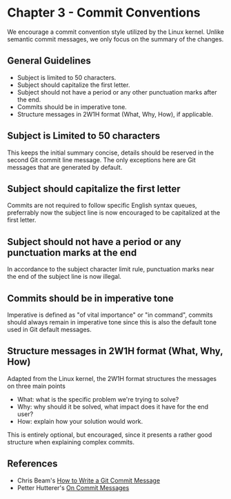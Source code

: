# Chapter 3 - Commit Conventions

We encourage a commit convention style utilized by the Linux kernel. Unlike semantic commit messages, we only focus on the summary of the changes.

## General Guidelines

- Subject is limited to 50 characters.
- Subject should capitalize the first letter.
- Subject should not have a period or any other punctuation marks after the end.
- Commits should be in imperative tone.
- Structure messages in 2W1H format (What, Why, How), if applicable.


## Subject is Limited to 50 characters

This keeps the initial summary concise, details should be reserved in the second Git commit line message. The only exceptions here are Git messages that are generated by default.


## Subject should capitalize the first letter

Commits are not required to follow specific English syntax queues, preferrably now the subject line is now encouraged to be capitalized at the first letter.

## Subject should not have a period or any punctuation marks at the end

In accordance to the subject character limit rule, punctuation marks near the end of the subject line is now illegal.

## Commits should be in imperative tone

Imperative is defined as "of vital importance" or "in command", commits should always remain in imperative tone since this is also
the default tone used in Git default messages.

## Structure messages in 2W1H format (What, Why, How)

Adapted from the Linux kernel,  the 2W1H format structures the messages on three main points

- What: what is the specific problem we're trying to solve?
- Why: why should it be solved, what impact does it have for the end user?
- How: explain how your solution would work.

This is entirely optional, but encouraged, since it presents a rather good structure when explaining complex commits.


## References

- Chris Beam's [How to Write a Git Commit Message](https://chris.beams.io/posts/git-commit/)
- Petter Hutterer's [On Commit Messages](http://who-t.blogspot.com/2009/12/on-commit-messages.html)
